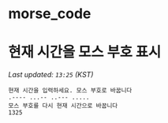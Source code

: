 # morse_code
# 현재 시간을 모스 부호 표시
<!-- MORSE_TIME_START -->
_Last updated: `13:25` (KST)_

```
현재 시간을 입력하세요. 모스 부호로 바꿉니다
.---- ...-- ..--- .....
모스 부호를 다시 현재 시간으로 바꿉니다
1325
```
<!-- MORSE_TIME_END -->
